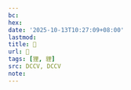 ```yaml
---
bc:
hex:
date: '2025-10-13T10:27:09+08:00'
lastmod:
title: 􁶡
url: 􁶡
tags: [狸, 貍]
src: DCCV, DCCV
note:
---
```

